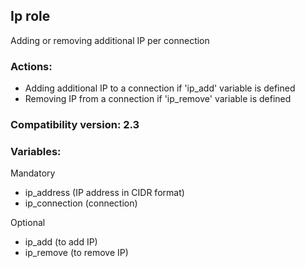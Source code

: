 ## Ip role
Adding or removing additional IP per connection

### Actions:
- Adding additional IP to a connection if 'ip_add' variable is defined
- Removing IP from a connection if 'ip_remove' variable is defined

### Compatibility version: 2.3

### Variables:
Mandatory
- ip_address (IP address in CIDR format)
- ip_connection (connection)

Optional
- ip_add (to add IP)
- ip_remove (to remove IP)
